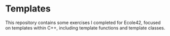 # Templates
This repository contains some exercises I completed for Ecole42, focused on templates within C++, including template functions and template classes.
